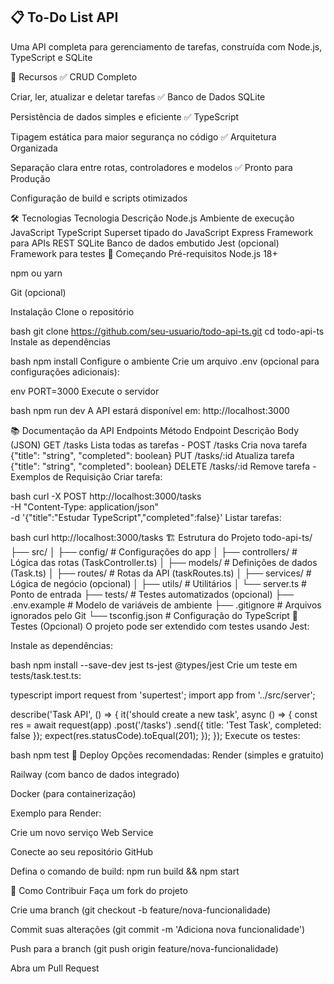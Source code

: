 ## 📋 To-Do List API
Uma API completa para gerenciamento de tarefas, construída com Node.js, TypeScript e SQLite

🌟 Recursos
✅ CRUD Completo

Criar, ler, atualizar e deletar tarefas
✅ Banco de Dados SQLite

Persistência de dados simples e eficiente
✅ TypeScript

Tipagem estática para maior segurança no código
✅ Arquitetura Organizada

Separação clara entre rotas, controladores e modelos
✅ Pronto para Produção

Configuração de build e scripts otimizados

🛠️ Tecnologias
Tecnologia	Descrição
Node.js	Ambiente de execução JavaScript
TypeScript	Superset tipado do JavaScript
Express	Framework para APIs REST
SQLite	Banco de dados embutido
Jest (opcional)	Framework para testes
🚀 Começando
Pré-requisitos
Node.js 18+

npm ou yarn

Git (opcional)

Instalação
Clone o repositório

bash
git clone https://github.com/seu-usuario/todo-api-ts.git
cd todo-api-ts
Instale as dependências

bash
npm install
Configure o ambiente
Crie um arquivo .env (opcional para configurações adicionais):

env
PORT=3000
Execute o servidor

bash
npm run dev
A API estará disponível em: http://localhost:3000

📚 Documentação da API
Endpoints
Método	Endpoint	Descrição	Body (JSON)
GET	/tasks	Lista todas as tarefas	-
POST	/tasks	Cria nova tarefa	{"title": "string", "completed": boolean}
PUT	/tasks/:id	Atualiza tarefa	{"title": "string", "completed": boolean}
DELETE	/tasks/:id	Remove tarefa	-
Exemplos de Requisição
Criar tarefa:

bash
curl -X POST http://localhost:3000/tasks \
-H "Content-Type: application/json" \
-d '{"title":"Estudar TypeScript","completed":false}'
Listar tarefas:

bash
curl http://localhost:3000/tasks
🏗️ Estrutura do Projeto
todo-api-ts/
├── src/
│   ├── config/          # Configurações do app
│   ├── controllers/     # Lógica das rotas (TaskController.ts)
│   ├── models/          # Definições de dados (Task.ts)
│   ├── routes/          # Rotas da API (taskRoutes.ts)
│   ├── services/        # Lógica de negócio (opcional)
│   ├── utils/           # Utilitários
│   └── server.ts        # Ponto de entrada
├── tests/              # Testes automatizados (opcional)
├── .env.example        # Modelo de variáveis de ambiente
├── .gitignore          # Arquivos ignorados pelo Git
└── tsconfig.json       # Configuração do TypeScript
🧪 Testes (Opcional)
O projeto pode ser extendido com testes usando Jest:

Instale as dependências:

bash
npm install --save-dev jest ts-jest @types/jest
Crie um teste em tests/task.test.ts:

typescript
import request from 'supertest';
import app from '../src/server';

describe('Task API', () => {
  it('should create a new task', async () => {
    const res = await request(app)
      .post('/tasks')
      .send({ title: 'Test Task', completed: false });
    expect(res.statusCode).toEqual(201);
  });
});
Execute os testes:

bash
npm test
🚢 Deploy
Opções recomendadas:
Render (simples e gratuito)

Railway (com banco de dados integrado)

Docker (para containerização)

Exemplo para Render:

Crie um novo serviço Web Service

Conecte ao seu repositório GitHub

Defina o comando de build: npm run build && npm start

🤝 Como Contribuir
Faça um fork do projeto

Crie uma branch (git checkout -b feature/nova-funcionalidade)

Commit suas alterações (git commit -m 'Adiciona nova funcionalidade')

Push para a branch (git push origin feature/nova-funcionalidade)

Abra um Pull Request